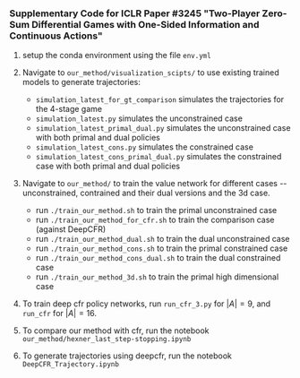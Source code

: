 ### Supplementary Code for ICLR Paper #3245 "Two-Player Zero-Sum Differential Games with One-Sided Information and Continuous Actions"


1. setup the conda environment using the file `env.yml`

2. Navigate to `our_method/visualization_scipts/` to use existing trained models to generate trajectories:
    - `simulation_latest_for_gt_comparison` simulates the trajectories for the 4-stage game
    - `simulation_latest.py` simulates the unconstrained case
    - `simulation_latest_primal_dual.py` simulates the unconstrained case with both primal and dual policies
    - `simulation_latest_cons.py` simulates the constrained case
    - `simulation_latest_cons_primal_dual.py` simulates the constrained case with both primal and dual policies

3. Navigate to `our_method/` to train the value network for different cases -- unconstrained, contrained and their dual versions and the 3d case.
    - run `./train_our_method.sh` to train the primal unconstrained case
    - run `./train_our_method_for_cfr.sh` to train the comparison case (against DeepCFR)
    - run `./train_our_method_dual.sh` to train the dual unconstrained case
    - run `./train_our_method_cons.sh` to train the primal constrained case
    - run `./train_our_method_cons_dual.sh` to train the dual constrained case
    - run `./train_our_method_3d.sh` to train the primal high dimensional case
4. To train deep cfr policy networks, run `run_cfr_3.py` for $|A|=9$, and `run_cfr` for $|A|=16$.
5. To compare our method with cfr, run the notebook `our_method/hexner_last_step-stopping.ipynb`
6. To generate trajectories using deepcfr, run the notebook `DeepCFR_Trajectory.ipynb`
